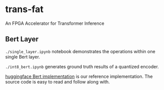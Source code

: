 # trans-fat
An FPGA Accelerator for Transformer Inference

## Bert Layer
`./single_layer.ipynb` notebook demonstrates the operations within one single Bert layer.

`./int8_bert.ipynb` generates ground truth results of a quantized encoder.

[huggingface Bert implementation](https://github.com/huggingface/transformers/blob/master/src/transformers/models/bert/modeling_bert.py) is our reference implementation. The source code is easy to read and follow along with.

